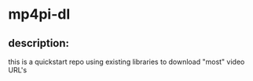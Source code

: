 # mp4pi-dl
## description:
this is a quickstart repo using existing libraries
to download "most" video URL's